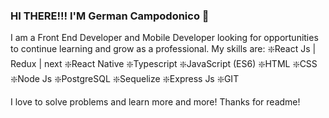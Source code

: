 ### HI THERE!!! I'M German Campodonico 👋

 I am a Front End Developer and Mobile Developer looking for opportunities to continue learning and grow as a professional.
My skills are:
❇️React Js | Redux | next
❇️React Native
❇️Typescript
❇️JavaScript (ES6)
❇️HTML
❇️CSS
❇️Node Js
❇️PostgreSQL
❇️Sequelize
❇️Express Js
❇️GIT

I love to solve problems and learn more and more!
Thanks for readme!

